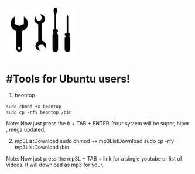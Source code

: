 ![Tools For Ubuntu users](./tools.jpg)

#Tools for Ubuntu users!
========================

1) beontop
```#
sudo chmod +x beontop
sudo cp -rfv beontop /bin
```

Note: 
Now just press the b + TAB + ENTER. Your system will be super, hiper , mega updated. 

2) mp3ListDownload
sudo chmod +x mp3ListDownload
sudo cp -rfv mp3ListDownload /bin

Note: 
Now just press the mp3L + TAB + link for a single youtube or list of videos. 
It will download as mp3 for your.


